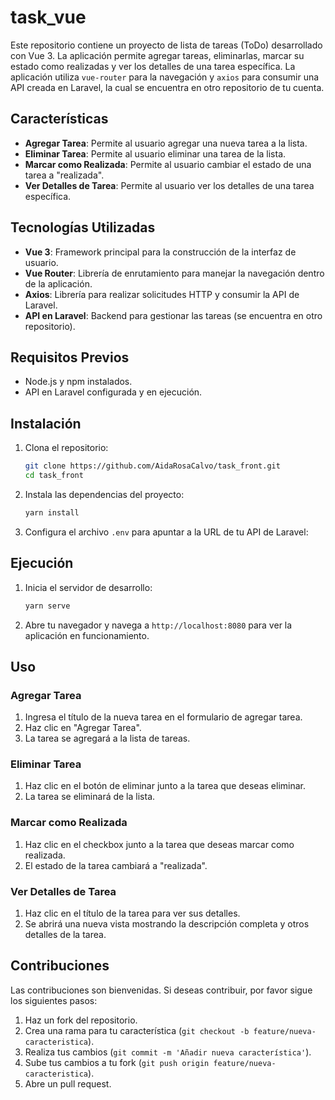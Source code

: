 # task_vue

Este repositorio contiene un proyecto de lista de tareas (ToDo) desarrollado con Vue 3. La aplicación permite agregar tareas, eliminarlas, marcar su estado como realizadas y ver los detalles de una tarea específica. La aplicación utiliza `vue-router` para la navegación y `axios` para consumir una API creada en Laravel, la cual se encuentra en otro repositorio de tu cuenta.

## Características

- **Agregar Tarea**: Permite al usuario agregar una nueva tarea a la lista.
- **Eliminar Tarea**: Permite al usuario eliminar una tarea de la lista.
- **Marcar como Realizada**: Permite al usuario cambiar el estado de una tarea a "realizada".
- **Ver Detalles de Tarea**: Permite al usuario ver los detalles de una tarea específica.

## Tecnologías Utilizadas

- **Vue 3**: Framework principal para la construcción de la interfaz de usuario.
- **Vue Router**: Librería de enrutamiento para manejar la navegación dentro de la aplicación.
- **Axios**: Librería para realizar solicitudes HTTP y consumir la API de Laravel.
- **API en Laravel**: Backend para gestionar las tareas (se encuentra en otro repositorio).

## Requisitos Previos

- Node.js y npm instalados.
- API en Laravel configurada y en ejecución.

## Instalación

1. Clona el repositorio:
    ```sh
    git clone https://github.com/AidaRosaCalvo/task_front.git
    cd task_front
    ```

2. Instala las dependencias del proyecto:
    ```sh
    yarn install
    ```

3. Configura el archivo `.env` para apuntar a la URL de tu API de Laravel:

## Ejecución

1. Inicia el servidor de desarrollo:
    ```sh
    yarn serve
    ```

2. Abre tu navegador y navega a `http://localhost:8080` para ver la aplicación en funcionamiento.

## Uso

### Agregar Tarea

1. Ingresa el título de la nueva tarea en el formulario de agregar tarea.
2. Haz clic en "Agregar Tarea".
3. La tarea se agregará a la lista de tareas.

### Eliminar Tarea

1. Haz clic en el botón de eliminar junto a la tarea que deseas eliminar.
2. La tarea se eliminará de la lista.

### Marcar como Realizada

1. Haz clic en el checkbox junto a la tarea que deseas marcar como realizada.
2. El estado de la tarea cambiará a "realizada".

### Ver Detalles de Tarea

1. Haz clic en el título de la tarea para ver sus detalles.
2. Se abrirá una nueva vista mostrando la descripción completa y otros detalles de la tarea.

## Contribuciones

Las contribuciones son bienvenidas. Si deseas contribuir, por favor sigue los siguientes pasos:

1. Haz un fork del repositorio.
2. Crea una rama para tu característica (`git checkout -b feature/nueva-caracteristica`).
3. Realiza tus cambios (`git commit -m 'Añadir nueva característica'`).
4. Sube tus cambios a tu fork (`git push origin feature/nueva-caracteristica`).
5. Abre un pull request.

